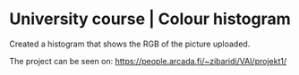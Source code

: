 # University course | Colour histogram
Created a histogram that shows the RGB of the picture uploaded.

The project can be seen on: 
https://people.arcada.fi/~zibaridi/VAI/projekt1/

